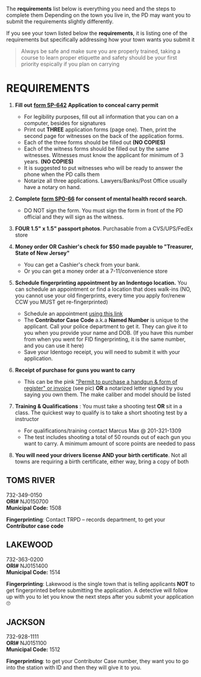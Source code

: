 The **requirements** list below is everything you need and the steps to complete them
Depending on the town you live in, the PD may want you to submit the requirements slightly differently.

If you see your town listed below the **requirements**, it is listing one of the requirements but specifically addressing how your town wants you submit it

> Always be safe and make sure you are properly trained, taking a course to learn proper etiquette and safety should be your first priority espically if you plan on carrying

# **REQUIREMENTS**

1. **Fill out** [**form SP-642**](https://github.com/mayerlench/ccwnj/raw/main/sp-642.pdf) **Application to conceal carry permit**
    - For legibility purposes, fill out all information that you can on a computer, besides for signatures
    - Print out **THREE** application forms (page one). Then, print the second page for witnesses on the back of the application forms.
    - Each of the three forms should be filled out **(NO COPIES)**
    - Each of the witness forms should be filled out by the same witnesses. Witnesses must know the applicant for minimum of 3 years. **(NO COPIES)**
    - It is suggested to put witnesses who will be ready to answer the phone when the PD calls them
    - Notarize all three applications. Lawyers/Banks/Post Office usually have a notary on hand.

1. **Complete** [**form SP0-66**](https://github.com/mayerlench/ccwnj/raw/main/sp-066.pdf) **for consent of mental health record search.**
    - DO NOT sign the form. You must sign the form in front of the PD official and they will sign as the witness.
1. **FOUR 1.5&quot; x 1.5&quot; passport photos**. Purchasable from a CVS/UPS/FedEx store
1. **Money order OR Cashier&#39;s check for $50 made payable to &quot;Treasurer, State of New Jersey&quot;**
    - You can get a Cashier&#39;s check from your bank.
    - Or you can get a money order at a 7-11/convenience store

1. **Schedule fingerprinting appointment by an Indentogo location.** You can schedule an appointment or find a location that does walk-ins (NO, you cannot use your old fingerprints, every time you apply for/renew CCW you MUST get re-fingerprinted)
   - Schedule an appointment [using this link](https://uenroll.identogo.com/workflows/2f164b)
   - The **Contributor Case Code** a.k.a **Named Number** is unique to the applicant. Call your police department to get it. They can give it to you when you provide your name and DOB. (If you have this number from when you went for FID fingerprinting, it is the same number, and you can use it here)
   - Save your Identogo receipt, you will need to submit it with your application.
1. **Receipt of purchase for guns you want to carry**
   - This can be the pink [&quot;Permit to purchase a handgun &amp; form of register&quot; or invoice](https://github.com/mayerlench/ccwnj/blob/main/receipt.jpg?raw=true) (see pic) **OR** a notarized letter signed by you saying you own them. The make caliber and model should be listed

1. **Training &amp; Qualifications** : You must take a shooting test **OR** sit in a class. The quickest way to qualify is to take a short shooting test by a instructor
   - For qualifications/training contact Marcus Max @ 201-321-1309
   - The test includes shooting a total of 50 rounds out of each gun you want to carry. A minimum amount of score points are needed to pass

1. **You will need your drivers license AND your birth certificate**. Not all towns are requiring a birth certificate, either way, bring a copy of both

## **TOMS RIVER**  
732-349-0150    
**ORI#** NJ0150700  
**Municipal Code:** 1508  

**Fingerprinting**: Contact TRPD – records department, to get your **Contributor case code**  

## **LAKEWOOD**  
732-363-0200  
**ORI#** NJ0151400  
**Municipal Code:** 1514  

**Fingerprinting**: Lakewood is the single town that is telling applicants **NOT** to get fingerprinted before submitting the application. A detective will follow up with you to let you know the next steps after you submit your application 🙄

## **JACKSON**  
732-928-1111  
**ORI#** NJ0151100  
**Municipal Code:** 1512  

**Fingerprinting**: to get your Contributor Case number, they want you to go into the station with ID and then they will give it to you.
